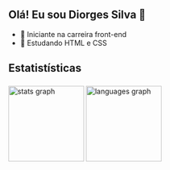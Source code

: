 ## Olá! Eu sou Diorges Silva 👋

- 🔭 Iniciante na carreira front-end
- 🌱 Estudando HTML e CSS

<h2 align="left">Estatistísticas</h2>

###

<div align="left">
  <img src="https://github-readme-stats.vercel.app/api?username=diorgespro&hide_title=false&hide_rank=false&show_icons=true&include_all_commits=true&count_private=true&disable_animations=false&theme=highcontrast&locale=en&hide_border=false&order=1" height="150" alt="stats graph"  />
  <img src="https://github-readme-stats.vercel.app/api/top-langs?username=diorgespro&locale=pt-br&hide_title=false&layout=compact&card_width=320&langs_count=5&theme=highcontrast&hide_border=false&order=2" height="150" alt="languages graph"  />
</div>

###

